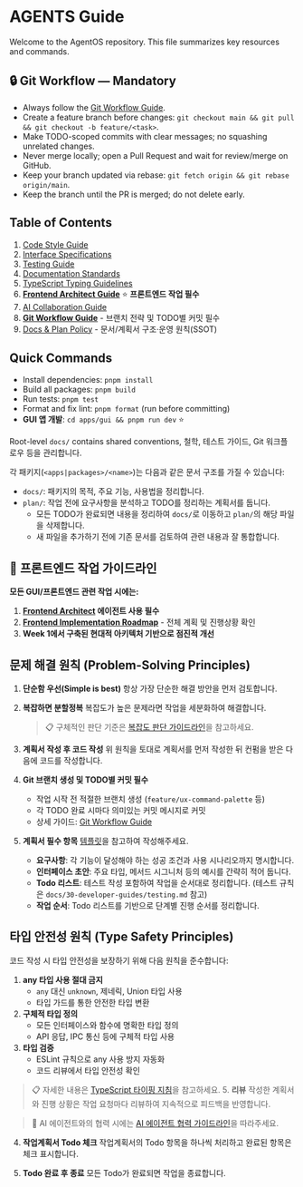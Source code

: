 # AGENTS Guide

Welcome to the AgentOS repository. This file summarizes key resources and commands.

## 🔒 Git Workflow — Mandatory

- Always follow the [Git Workflow Guide](docs/40-process-policy/git-workflow.md).
- Create a feature branch before changes: `git checkout main && git pull && git checkout -b feature/<task>`.
- Make TODO-scoped commits with clear messages; no squashing unrelated changes.
- Never merge locally; open a Pull Request and wait for review/merge on GitHub.
- Keep your branch updated via rebase: `git fetch origin && git rebase origin/main`.
- Keep the branch until the PR is merged; do not delete early.

## Table of Contents

1. [Code Style Guide](docs/30-developer-guides/code-style.md)
2. [Interface Specifications](docs/30-developer-guides/interface-spec.md)
3. [Testing Guide](docs/30-developer-guides/testing.md)
4. [Documentation Standards](docs/40-process-policy/documentation-standards.md)
5. [TypeScript Typing Guidelines](docs/30-developer-guides/typescript-typing-guidelines.md)
6. **[Frontend Architect Guide](.claude/agents/frontend-architect.md)** ⭐ **프론트엔드 작업 필수**
7. [AI Collaboration Guide](docs/30-developer-guides/ai-collaboration.md)
8. **[Git Workflow Guide](docs/40-process-policy/git-workflow.md)** - 브랜치 전략 및 TODO별 커밋 필수
9. [Docs & Plan Policy](docs/40-process-policy/docs-policy.md) - 문서/계획서 구조·운영 원칙(SSOT)

## Quick Commands

- Install dependencies: `pnpm install`
- Build all packages: `pnpm build`
- Run tests: `pnpm test`
- Format and fix lint: `pnpm format` (run before committing)
- **GUI 앱 개발**: `cd apps/gui && pnpm run dev` ⭐

Root-level `docs/` contains shared conventions, 철학, 테스트 가이드, Git 워크플로우 등을 관리합니다.

각 패키지(`<apps|packages>/<name>`)는 다음과 같은 문서 구조를 가질 수 있습니다:

- `docs/`: 패키지의 목적, 주요 기능, 사용법을 정리합니다.
- `plan/`: 작업 전에 요구사항을 분석하고 TODO를 정리하는 계획서를 둡니다.
  - 모든 TODO가 완료되면 내용을 정리하여 `docs/`로 이동하고 `plan/`의 해당 파일을 삭제합니다.
  - 새 파일을 추가하기 전에 기존 문서를 검토하여 관련 내용과 잘 통합합니다.

## 🎯 **프론트엔드 작업 가이드라인**

**모든 GUI/프론트엔드 관련 작업 시에는:**

1. **[Frontend Architect](.claude/agents/frontend-architect.md) 에이전트 사용 필수**
2. **[Frontend Implementation Roadmap](apps/gui/docs/FRONTEND_IMPLEMENTATION_ROADMAP.md)** - 전체 계획 및 진행상황 확인
3. **Week 1에서 구축된 현대적 아키텍처 기반으로 점진적 개선**

## 문제 해결 원칙 (Problem-Solving Principles)

1. **단순함 우선(Simple is best)**
   항상 가장 단순한 해결 방안을 먼저 검토합니다.
2. **복잡하면 분할정복**
   복잡도가 높은 문제라면 작업을 세분화하여 해결합니다.

   > 📋 구체적인 판단 기준은 [복잡도 판단 가이드라인](docs/30-developer-guides/complexity-guide.md)을 참고하세요.

3. **계획서 작성 후 코드 작성**
   위 원칙을 토대로 계획서를 먼저 작성한 뒤 컨펌을 받은 다음에 코드를 작성합니다.
4. **Git 브랜치 생성 및 TODO별 커밋 필수**
   - 작업 시작 전 적절한 브랜치 생성 (`feature/ux-command-palette` 등)
   - 각 TODO 완료 시마다 의미있는 커밋 메시지로 커밋
   - 상세 가이드: [Git Workflow Guide](docs/40-process-policy/git-workflow.md)
5. **계획서 필수 항목**
   [템플릿](docs/90-templates/PLAN_TEMPLATE.md)을 참고하여 작성해주세요.
   - **요구사항**: 각 기능이 달성해야 하는 성공 조건과 사용 시나리오까지 명시합니다.
   - **인터페이스 초안**: 주요 타입, 메서드 시그니처 등의 예시를 간략히 적어 둡니다.
   - **Todo 리스트**: 테스트 작성 포함하여 작업을 순서대로 정리합니다. (테스트 규칙은 `docs/30-developer-guides/testing.md` 참고)
   - **작업 순서**: Todo 리스트를 기반으로 단계별 진행 순서를 정리합니다.

## 타입 안전성 원칙 (Type Safety Principles)

코드 작성 시 타입 안전성을 보장하기 위해 다음 원칙을 준수합니다:

1. **any 타입 사용 절대 금지**
   - `any` 대신 `unknown`, 제네릭, Union 타입 사용
   - 타입 가드를 통한 안전한 타입 변환
2. **구체적 타입 정의**
   - 모든 인터페이스와 함수에 명확한 타입 정의
   - API 응답, IPC 통신 등에 구체적 타입 사용
3. **타입 검증**
   - ESLint 규칙으로 any 사용 방지 자동화
   - 코드 리뷰에서 타입 안전성 확인

> 📋 자세한 내용은 [TypeScript 타이핑 지침](docs/30-developer-guides/typescript-typing-guidelines.md)을 참고하세요. 5. **리뷰**
> 작성한 계획서와 진행 상황은 작업 요청마다 리뷰하여 지속적으로 피드백을 반영합니다.

> 🤝 AI 에이전트와의 협력 시에는 [AI 에이전트 협력 가이드라인](docs/30-developer-guides/ai-collaboration.md)을 따라주세요.

4. **작업계획서 Todo 체크**
   작업계획서의 Todo 항목을 하나씩 처리하고 완료된 항목은 체크 표시합니다.

5. **Todo 완료 후 종료**
   모든 Todo가 완료되면 작업을 종료합니다.
